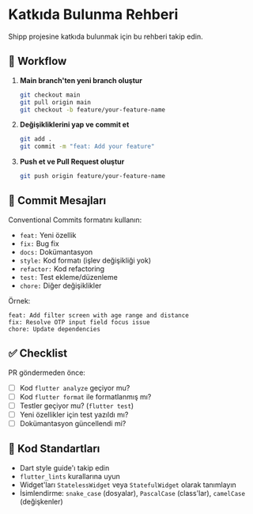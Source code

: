 # Katkıda Bulunma Rehberi

Shipp projesine katkıda bulunmak için bu rehberi takip edin.

## 🔄 Workflow

1. **Main branch'ten yeni branch oluştur**
   ```bash
   git checkout main
   git pull origin main
   git checkout -b feature/your-feature-name
   ```

2. **Değişikliklerini yap ve commit et**
   ```bash
   git add .
   git commit -m "feat: Add your feature"
   ```

3. **Push et ve Pull Request oluştur**
   ```bash
   git push origin feature/your-feature-name
   ```

## 📝 Commit Mesajları

Conventional Commits formatını kullanın:

- `feat:` Yeni özellik
- `fix:` Bug fix
- `docs:` Dokümantasyon
- `style:` Kod formatı (işlev değişikliği yok)
- `refactor:` Kod refactoring
- `test:` Test ekleme/düzenleme
- `chore:` Diğer değişiklikler

Örnek:
```
feat: Add filter screen with age range and distance
fix: Resolve OTP input field focus issue
chore: Update dependencies
```

## ✅ Checklist

PR göndermeden önce:

- [ ] Kod `flutter analyze` geçiyor mu?
- [ ] Kod `flutter format` ile formatlanmış mı?
- [ ] Testler geçiyor mu? (`flutter test`)
- [ ] Yeni özellikler için test yazıldı mı?
- [ ] Dokümantasyon güncellendi mi?

## 🎨 Kod Standartları

- Dart style guide'ı takip edin
- `flutter_lints` kurallarına uyun
- Widget'ları `StatelessWidget` veya `StatefulWidget` olarak tanımlayın
- İsimlendirme: `snake_case` (dosyalar), `PascalCase` (class'lar), `camelCase` (değişkenler)

